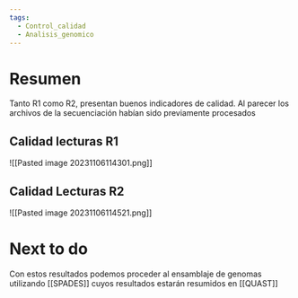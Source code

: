 ```yaml
---
tags:
  - Control_calidad
  - Analisis_genomico
---
```

# Resumen

Tanto R1 como R2, presentan buenos indicadores de calidad. Al parecer los archivos de la secuenciación habían sido previamente procesados
## Calidad lecturas R1
![[Pasted image 20231106114301.png]]
## Calidad Lecturas R2

![[Pasted image 20231106114521.png]]
# Next to do

Con estos resultados podemos proceder al ensamblaje de genomas utilizando [[SPADES]] cuyos resultados estarán resumidos en [[QUAST]] 


